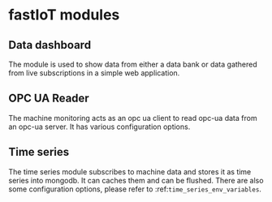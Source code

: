 # fastIoT modules

## Data dashboard


The module is used to show data from either a data bank or data gathered from live subscriptions in a simple web
application.


## OPC UA Reader

The machine monitoring acts as an opc ua client to read opc-ua data from an opc-ua server. It has various configuration
options. 

## Time series

The time series module subscribes to machine data and stores it as time series into mongodb. It can caches them and can
be flushed. There are also some configuration options, please refer to :ref:`time_series_env_variables`.
